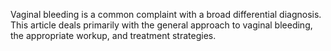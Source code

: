 Vaginal bleeding is a common complaint with a broad differential diagnosis. This article deals primarily with the general approach to vaginal bleeding, the appropriate workup, and treatment strategies.